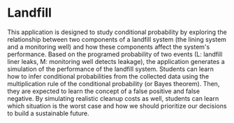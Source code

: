 # Landfill
 
This application is designed to study conditional probability by exploring the relationship between two components of a landfill system (the lining system and a monitoring well) and how these components affect the system's performance. Based on the programed probability of two events (L: landfill liner leaks, M: monitoring well detects leakage), the application generates a simulation of the performance of the landfill system.  Students can learn how to infer conditional probabilities from the collected data using the multiplication rule of the conditional probability (or Bayes theorem).  Then, they are expected to learn the concept of a false positive and false negative.  By simulating realistic cleanup costs as well, students can learn which situation is the worst case and how we should prioritize our decisions to build a sustainable future.
